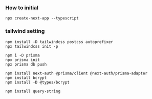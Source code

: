 ### How to initial
```shell
npx create-next-app --typescript
```

### tailwind setting

```shell
npm install -D tailwindcss postcss autoprefixer
npx tailwindcss init -p
```

```shell
npm i -D prisma
npx prisma init
npx prisma db push
```

```shell
npm install next-auth @prisma/client @next-auth/prisma-adapter
npm install bcrypt
npm install -D @types/bcrypt
```

```shell
npm install query-string
```


